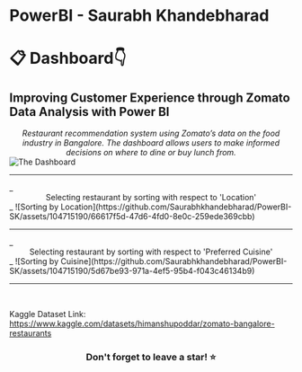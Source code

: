 # PowerBI - Saurabh Khandebharad
# 📋 Dashboard👇
## Improving Customer Experience through Zomato Data Analysis with Power BI

_<div align="center">Restaurant recommendation system using Zomato’s data on the food industry in Bangalore. The dashboard allows users to make informed decisions on where to dine or buy lunch from.</div>_
![The Dashboard](https://github.com/Saurabhkhandebharad/PowerBI-SK/assets/104715190/c54fdf0e-09c6-4107-ba2f-169e565aa0ef)

<hr />
_<div align="center">Selecting restaurant by sorting with respect to 'Location'</div>_
![Sorting by Location](https://github.com/Saurabhkhandebharad/PowerBI-SK/assets/104715190/66617f5d-47d6-4fd0-8e0c-259ede369cbb)

<hr />
_<div align="center">Selecting restaurant by sorting with respect to 'Preferred Cuisine'</div>_
![Sorting by Cuisine](https://github.com/Saurabhkhandebharad/PowerBI-SK/assets/104715190/5d67be93-971a-4ef5-95b4-f043c46134b9)


<hr />
<br />

Kaggle Dataset Link: https://www.kaggle.com/datasets/himanshupoddar/zomato-bangalore-restaurants



### <div align="center">Don't forget to leave a star! ⭐️</div>
